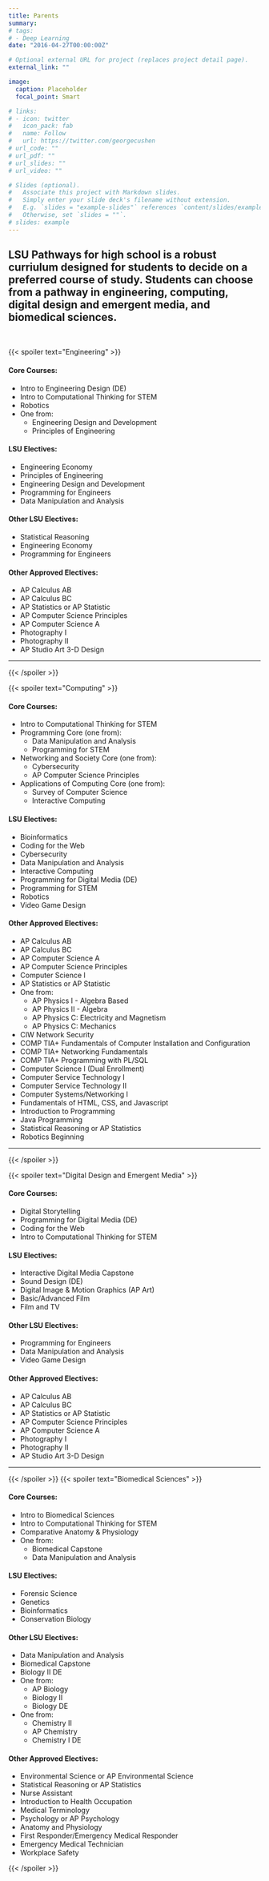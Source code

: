 ```yaml
---
title: Parents
summary: 
# tags:
# - Deep Learning
date: "2016-04-27T00:00:00Z"

# Optional external URL for project (replaces project detail page).
external_link: ""

image:
  caption: Placeholder
  focal_point: Smart

# links:
# - icon: twitter
#   icon_pack: fab
#   name: Follow
#   url: https://twitter.com/georgecushen
# url_code: ""
# url_pdf: ""
# url_slides: ""
# url_video: ""

# Slides (optional).
#   Associate this project with Markdown slides.
#   Simply enter your slide deck's filename without extension.
#   E.g. `slides = "example-slides"` references `content/slides/example-slides.md`.
#   Otherwise, set `slides = ""`.
# slides: example
---
```


## LSU Pathways for high school is a robust curriulum designed for students to decide on a preferred course of study. Students can choose from a pathway in engineering, computing, digital design and emergent media, and biomedical sciences. 
<br>

{{< spoiler text="Engineering" >}}

   #### Core Courses:
   - Intro to Engineering Design (DE)
   - Intro to Computational Thinking for STEM
   - Robotics
   - One from:
      - Engineering Design and Development
      - Principles of Engineering

   #### LSU Electives:
   - Engineering Economy
   - Principles of Engineering
   - Engineering Design and Development
   - Programming for Engineers
   - Data Manipulation and Analysis

   #### Other LSU Electives:
   - Statistical Reasoning
   - Engineering Economy
   - Programming for Engineers

   #### Other Approved Electives:
   - AP Calculus AB
   - AP Calculus BC
   - AP Statistics or AP Statistic
   - AP Computer Science Principles
   - AP Computer Science A
   - Photography I
   - Photography II
   - AP Studio Art 3-D Design


-----


{{< /spoiler >}}

{{< spoiler text="Computing" >}}

   #### Core Courses:
   - Intro to Computational Thinking for STEM
   - Programming Core (one from):
     - Data Manipulation and Analysis
     - Programming for STEM
   - Networking and Society Core (one from):
       - Cybersecurity
       - AP Computer Science Principles
   - Applications of Computing Core (one from):
       - Survey of Computer Science
       - Interactive Computing

   #### LSU Electives:
   - Bioinformatics
   - Coding for the Web
   - Cybersecurity
   - Data Manipulation and Analysis
   - Interactive Computing
   - Programming for Digital Media (DE)
   - Programming for STEM
   - Robotics
   - Video Game Design

   #### Other Approved Electives:
   - AP Calculus AB
   - AP Calculus BC
   - AP Computer Science A
   - AP Computer Science Principles
   - Computer Science I
   -  AP Statistics or AP Statistic
   - One from:
       - AP Physics I - Algebra Based
       - AP Physics II - Algebra
       - AP Physics C: Electricity and Magnetism
       - AP Physics C: Mechanics
   - CIW Network Security
   - COMP TIA+ Fundamentals of Computer Installation and Configuration
   - COMP TIA+ Networking Fundamentals
   - COMP TIA+ Programming with PL/SQL
   - Computer Science I (Dual Enrollment)
   - Computer Service Technology I
   - Computer Service Technology II
   - Computer Systems/Networking I
   - Fundamentals of HTML, CSS, and Javascript
   - Introduction to Programming
   - Java Programming
   - Statistical Reasoning or AP Statistics
   - Robotics Beginning


-----

{{< /spoiler >}}


{{< spoiler text="Digital Design and Emergent Media" >}}

  #### Core Courses:
   - Digital Storytelling
   - Programming for Digital Media (DE)
   - Coding for the Web
   - Intro to Computational Thinking for STEM

  #### LSU Electives:
   - Interactive Digital Media Capstone
   - Sound Design (DE)
   - Digital Image & Motion Graphics (AP Art)
   - Basic/Advanced Film
   - Film and TV

  #### Other LSU Electives:
   - Programming for Engineers
   - Data Manipulation and Analysis
   - Video Game Design

  #### Other Approved Electives:
   - AP Calculus AB
   - AP Calculus BC
   - AP Statistics or AP Statistic
   - AP Computer Science Principles
   - AP Computer Science A
   - Photography I
   - Photography II
   - AP Studio Art 3-D Design

------


{{< /spoiler >}}
{{< spoiler text="Biomedical Sciences" >}}
   #### Core Courses:
   - Intro to Biomedical Sciences
   - Intro to Computational Thinking for STEM
   - Comparative Anatomy & Physiology
   - One from:
     - Biomedical Capstone
     - Data Manipulation and Analysis

  #### LSU Electives:
   - Forensic Science
   - Genetics
   - Bioinformatics
   - Conservation Biology

   #### Other LSU Electives:
   - Data Manipulation and Analysis
   - Biomedical Capstone
   - Biology II DE
   - One from:
     - AP Biology
     - Biology II
     - Biology DE
   - One from:
     - Chemistry II
     - AP Chemistry
     - Chemistry I DE
  
   #### Other Approved Electives:
   - Environmental Science or AP Environmental Science
   - Statistical Reasoning or AP Statistics
   - Nurse Assistant
   - Introduction to Health Occupation
   - Medical Terminology
   - Psychology or AP Psychology
   - Anatomy and Physiology
   - First Responder/Emergency Medical Responder
   - Emergency Medical Technician
   - Workplace Safety






{{< /spoiler >}}